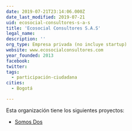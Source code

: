 ```yaml
---
date: 2019-07-21T23:14:06.000Z
date_last_modified: 2019-07-21
uid: ecosocial-consultores-s-a-s
title: 'Ecosocial Consultores S.A.S'
legal_name: 
description: ''
org_type: Empresa privada (no incluye startup)
website: www.ecosocialconsultores.com
year_founded: 2013
facebook: 
twitter: 
tags:
  - participación-ciudadana
cities: 
  - Bogotá

---
```


Esta organización tiene los siguientes proyectos:

- [Somos Dos](/proyectos/somos-dos)
